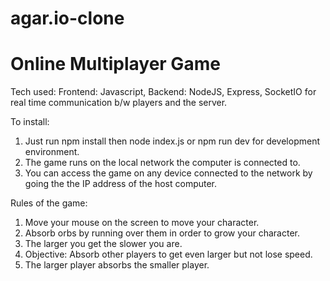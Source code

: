 # agar.io-clone

# Online Multiplayer Game
Tech used: Frontend: Javascript, Backend: NodeJS, Express, SocketIO for real time communication b/w players and the server.

To install:
1. Just run npm install then node index.js or npm run dev for development environment.
2. The game runs on the local network the computer is connected to.
3. You can access the game on any device connected to the network by going the the IP address of the host computer.

Rules of the game:
1. Move your mouse on the screen to move your character.
2. Absorb orbs by running over them in order to grow your character.
3. The larger you get the slower you are.
4. Objective: Absorb other players to get even larger but not lose speed.
5. The larger player absorbs the smaller player.
